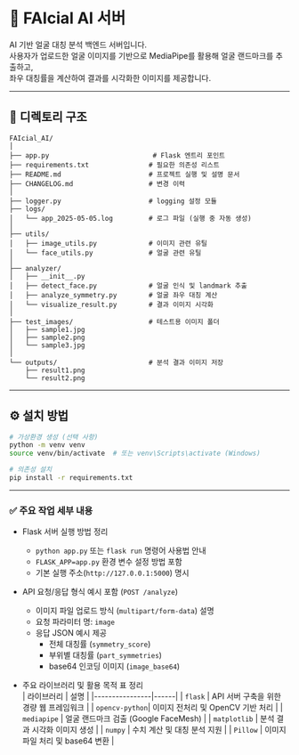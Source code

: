 # 🧠 FAIcial AI 서버

AI 기반 얼굴 대칭 분석 백엔드 서버입니다.  
사용자가 업로드한 얼굴 이미지를 기반으로 MediaPipe를 활용해 얼굴 랜드마크를 추출하고,  
좌우 대칭률을 계산하여 결과를 시각화한 이미지를 제공합니다.

---

## 📁 디렉토리 구조

```plaintext
FAIcial_AI/
│
├── app.py                          # Flask 엔트리 포인트
├── requirements.txt               # 필요한 의존성 리스트
├── README.md                      # 프로젝트 실행 및 설명 문서
├── CHANGELOG.md                   # 변경 이력
│
├── logger.py                      # logging 설정 모듈
├── logs/
│   └── app_2025-05-05.log         # 로그 파일 (실행 중 자동 생성)
│
├── utils/
│   ├── image_utils.py             # 이미지 관련 유틸
│   └── face_utils.py              # 얼굴 관련 유틸
│
├── analyzer/
│   ├── __init__.py
│   ├── detect_face.py             # 얼굴 인식 및 landmark 추출
│   ├── analyze_symmetry.py        # 얼굴 좌우 대칭 계산
│   └── visualize_result.py        # 결과 이미지 시각화
│
├── test_images/                   # 테스트용 이미지 폴더
│   ├── sample1.jpg
│   ├── sample2.png
│   └── sample3.jpg
│
└── outputs/                       # 분석 결과 이미지 저장
    ├── result1.png
    └── result2.png
```

---

## ⚙️ 설치 방법

```bash
# 가상환경 생성 (선택 사항)
python -m venv venv
source venv/bin/activate  # 또는 venv\Scripts\activate (Windows)

# 의존성 설치
pip install -r requirements.txt
```

---

### ✅ 주요 작업 세부 내용

- Flask 서버 실행 방법 정리

  - `python app.py` 또는 `flask run` 명령어 사용법 안내
  - `FLASK_APP=app.py` 환경 변수 설정 방법 포함
  - 기본 실행 주소(`http://127.0.0.1:5000`) 명시

- API 요청/응답 형식 예시 포함 (`POST /analyze`)

  - 이미지 파일 업로드 방식 (`multipart/form-data`) 설명
  - 요청 파라미터 명: `image`
  - 응답 JSON 예시 제공
    - 전체 대칭률 (`symmetry_score`)
    - 부위별 대칭률 (`part_symmetries`)
    - base64 인코딩 이미지 (`image_base64`)

- 주요 라이브러리 및 활용 목적 표 정리  
  | 라이브러리 | 설명 |
  |----------------|------|
  | `flask` | API 서버 구축을 위한 경량 웹 프레임워크 |
  | `opencv-python`| 이미지 전처리 및 OpenCV 기반 처리 |
  | `mediapipe` | 얼굴 랜드마크 검출 (Google FaceMesh) |
  | `matplotlib` | 분석 결과 시각화 이미지 생성 |
  | `numpy` | 수치 계산 및 대칭 분석 지원 |
  | `Pillow` | 이미지 파일 처리 및 base64 변환 |
